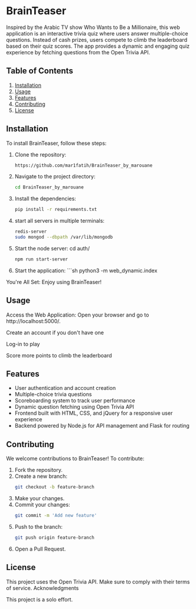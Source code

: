 # BrainTeaser

Inspired by the Arabic TV show Who Wants to Be a Millionaire, this web application is an interactive trivia quiz where users answer multiple-choice questions. Instead of cash prizes, users compete to climb the leaderboard based on their quiz scores. The app provides a dynamic and engaging quiz experience by fetching questions from the Open Trivia API.

## Table of Contents

1. [Installation](#installation)
2. [Usage](#usage)
3. [Features](#features)
4. [Contributing](#contributing)
5. [License](#license)

## Installation

To install BrainTeaser, follow these steps:

1. Clone the repository:
	```sh
	https://github.com/mar1fatih/BrainTeaser_by_marouane

2. Navigate to the project directory:
	```sh
	cd BrainTeaser_by_marouane

3. Install the dependencies:
	```sh
	pip install -r requirements.txt

4. start all servers in multiple terminals:
	```sh
	redis-server
	sudo mongod --dbpath /var/lib/mongodb
	
5. Start the node server:
	cd auth/
	```sh
	npm run start-server

6. Start the application:
        ```sh
        python3 -m web_dynamic.index


You're All Set:
Enjoy using BrainTeaser!

## Usage

Access the Web Application:
Open your browser and go to http://localhost:5000/.

Create an account if you don't have one

Log-in to play

Score more points to climb the leaderboard

## Features

- User authentication and account creation
- Multiple-choice trivia questions
- Scoreboarding system to track user performance
- Dynamic question fetching using Open Trivia API
- Frontend built with HTML, CSS, and jQuery for a responsive user experience
- Backend powered by Node.js for API management and Flask for routing

## Contributing

We welcome contributions to BrainTeaser! To contribute:
1. Fork the repository.
2. Create a new branch:
   ```sh
   git checkout -b feature-branch
3. Make your changes.
4. Commit your changes:
   ```sh
   git commit -m 'Add new feature'
5. Push to the branch:
   ```sh
   git push origin feature-branch
6. Open a Pull Request.

## License

This project uses the Open Trivia API. Make sure to comply with their terms of service.
Acknowledgments

This project is a solo effort.
